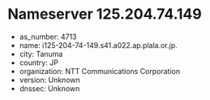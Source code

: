 # Nameserver 125.204.74.149

* as_number: 4713
* name: i125-204-74-149.s41.a022.ap.plala.or.jp.
* city: Tanuma
* country: JP
* organization: NTT Communications Corporation
* version: Unknown
* dnssec: Unknown
